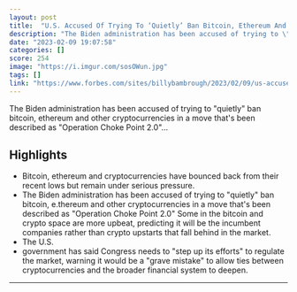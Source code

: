 ```yaml
---
layout: post
title:  "U.S. Accused Of Trying To ‘Quietly’ Ban Bitcoin, Ethereum And Crypto"
description: "The Biden administration has been accused of trying to \"quietly\" ban bitcoin, ethereum and other cryptocurrencies in a move that's been described as \"Operation Choke Point 2.0\"..."
date: "2023-02-09 19:07:58"
categories: []
score: 254
image: "https://i.imgur.com/sosOWun.jpg"
tags: []
link: "https://www.forbes.com/sites/billybambrough/2023/02/09/us-accused-of-trying-to-quietly-ban-bitcoin-ethereum-and-crypto/amp/"
---
```


The Biden administration has been accused of trying to \"quietly\" ban bitcoin, ethereum and other cryptocurrencies in a move that's been described as \"Operation Choke Point 2.0\"...

## Highlights

- Bitcoin, ethereum and cryptocurrencies have bounced back from their recent lows but remain under serious pressure.
- The Biden administration has been accused of trying to "quietly" ban bitcoin, e.thereum and other cryptocurrencies in a move that's been described as "Operation Choke Point 2.0" Some in the bitcoin and crypto space are more upbeat, predicting it will be the incumbent companies rather than crypto upstarts that fall behind in the market.
- The U.S.
- government has said Congress needs to "step up its efforts" to regulate the market, warning it would be a "grave mistake" to allow ties between cryptocurrencies and the broader financial system to deepen.

---
